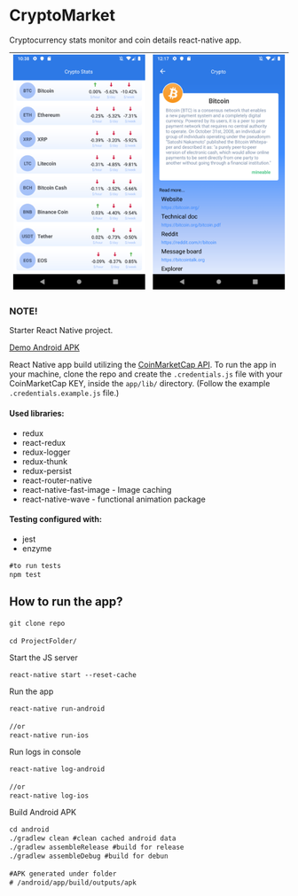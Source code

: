 # CryptoMarket
Cryptocurrency stats monitor and coin details react-native app.

|![Screenshot](https://github.com/valdio/CryptoMarket/blob/master/__screenshots__/coinList.png)|![Screenshot](https://github.com/valdio/CryptoMarket/blob/master/__screenshots__/coinDetails.png)|
| ------------- | ------------- |

### NOTE! 
Starter React Native project.

[Demo Android APK](https://github.com/valdio/CryptoMarket/blob/master/__apk__/CryptoMarket.apk)

React Native app build utilizing the [CoinMarketCap API](https://coinmarketcap.com/api/). To run the app in your machine, clone the repo and create the `.credentials.js` file with your CoinMarketCap KEY, inside the `app/lib/` directory. (Follow the example `.credentials.example.js` file.)

#### Used libraries:
* redux
* react-redux
* redux-logger
* redux-thunk
* redux-persist
* react-router-native
* react-native-fast-image - Image caching
* react-native-wave - functional animation package

#### Testing configured with:
* jest
* enzyme
```shell script
#to run tests
npm test
```

## How to run the app?

```shell script
git clone repo

cd ProjectFolder/
```

Start the JS server
```shell script
react-native start --reset-cache
```

Run the app
```shell script
react-native run-android

//or
react-native run-ios
```


Run logs in console
```shell script
react-native log-android

//or
react-native log-ios
```

Build Android APK
```shell script
cd android
./gradlew clean #clean cached android data
./gradlew assembleRelease #build for release
./gradlew assembleDebug #build for debun

#APK generated under folder
# /android/app/build/outputs/apk
```
